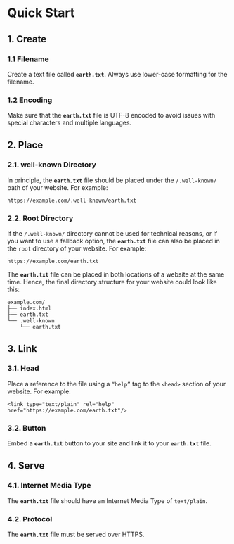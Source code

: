 # Quick Start

## 1. Create

### 1.1 Filename
Create a text file called **`earth.txt`**.
Always use lower-case formatting for the filename.

### 1.2 Encoding
Make sure that the **`earth.txt`** file is UTF-8 encoded to avoid issues with special characters and multiple languages.


## 2. Place

### 2.1. well-known Directory
In principle, the **`earth.txt`** file should be placed under the `/.well-known/` path of your website. For example:

```
https://example.com/.well-known/earth.txt
```


### 2.2. Root Directory
If the `/.well-known/` directory cannot be used for technical reasons, or if you want to use a fallback option, the **`earth.txt`** file can also be placed in the `root` directory of your website. For example:

```
https://example.com/earth.txt
```

The **`earth.txt`** file can be placed in both locations of a website at the same time. Hence, the final directory structure for your website could look like this:

```
example.com/
├── index.html
├── earth.txt
└── .well-known
    └── earth.txt
```


## 3. Link


### 3.1. Head

Place a reference to the file using a `“help”` tag to the `<head>` section of your website. For example:

```
<link type="text/plain" rel="help" href="https://example.com/earth.txt"/>
```


### 3.2. Button
Embed a **`earth.txt`** button to your site and link it to your **`earth.txt`** file.


## 4. Serve


### 4.1. Internet Media Type
The **`earth.txt`** file should have an Internet Media Type of `text/plain`.


### 4.2. Protocol
The **`earth.txt`** file must be served over HTTPS.
